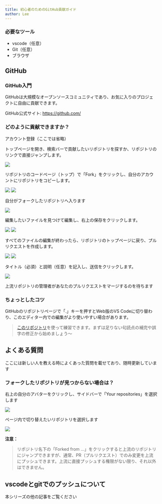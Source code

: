 ```yaml
---
title: 初心者のためのGitHub貢献ガイド
author: Lee
---
```


### 必要なツール

- vscode（任意）
- Git（任意）
- ブラウザ

## GitHub

### GitHub入門

GitHubは大規模なオープンソースコミュニティであり、お気に入りのプロジェクトに自由に貢献できます。

GitHub公式サイト: <https://github.com/>

### どのように貢献できますか？

アカウント登録（ここでは省略）

トップページを開き、検索バーで貢献したいリポジトリを探すか、リポジトリのリンクで直接ジャンプします。

![](/tips/git/github-img/image.png)

リポジトリのコードページ（トップ）で「Fork」をクリックし、自分のアカウントにリポジトリをコピーします。

![](/tips/git/github-img/image1.png) ![](/tips/git/github-img/image2.png)

自分がフォークしたリポジトリへ入ります

![](/tips/git/github-img/image3.png)

編集したいファイルを見つけて編集し、右上の保存をクリックします。

![](/tips/git/github-img/image4.png) ![](/tips/git/github-img/image5.png)

すべてのファイルの編集が終わったら、リポジトリのトップページに戻り、プルリクエストを作成します。

![](/tips/git/github-img/image6.png) ![](/tips/git/github-img/image7.png)

タイトル（必須）と説明（任意）を記入し、送信をクリックします。

![](/tips/git/github-img/image8.png)

上流リポジトリの管理者があなたのプルリクエストをマージするのを待ちます

### ちょっとしたコツ

GitHubのリポジトリページで「.」キーを押すとWeb版のVS Codeに切り替わり、このエディター内での編集がより使いやすい場合があります。

> [このリポジトリ](https://github.com/Leetfs/blog)を使って練習できます。まずは足りない句読点の補完や誤字の修正から始めましょう〜

## よくある質問

ここには新しい人を教える時によくあった質問を載せており、随時更新しています

### フォークしたリポジトリが見つからない場合は？

右上の自分のアバターをクリックし、サイドバーで「Your repositories」を選択します

![](/tips/git/github-img/image9.png)

ページ内で切り替えたいリポジトリを選択します

![](/tips/git/github-img/image10.png)

**注意：**

> リポジトリ名下の「Forked from ...」をクリックすると上流のリポジトリにジャンプできますが、通常、PR（プルリクエスト）でのみ変更を上流にプッシュできます。上流に直接プッシュする権限がない限り、それ以外はできません。

## vscodeとgitでのプッシュについて

本シリーズの他の記事をご覧ください

